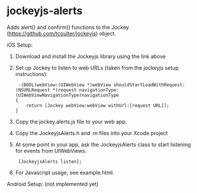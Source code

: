 jockeyjs-alerts
===============

Adds alert() and confirm() functions to the Jockey (https://github.com/tcoulter/jockeyjs) object.


iOS Setup:
 1. Download and install the Jockeyjs library using the link above
 2. Set up Jockey to listen to web URLs (taken from the jockeyjs setup instructions):
 
         -(BOOL)webView:(UIWebView *)webView shouldStartLoadWithRequest:(NSURLRequest *)request navigationType:(UIWebViewNavigationType)navigationType
        {
            return [Jockey webView:webView withUrl:[request URL]];
        }

 3. Copy the jockey.alerts.js file to your web app.
 4. Copy the JockeyjsAlerts.h and .m files into your Xcode project
 5. At some point in your app, ask the JockeyjsAlerts class to start listening for events from UIWebViews.

         [JockeyjsAlerts listen];

 6. For Javascript usage, see example.html.
 


Android Setup:
 (not implemented yet)